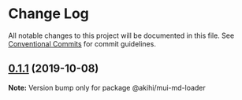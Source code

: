 # Change Log

All notable changes to this project will be documented in this file.
See [Conventional Commits](https://conventionalcommits.org) for commit guidelines.

## [0.1.1](https://github.com/maoyuyang/Mui/compare/v0.1.0...v0.1.1) (2019-10-08)

**Note:** Version bump only for package @akihi/mui-md-loader

